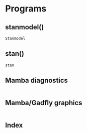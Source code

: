 # Programs

## stanmodel()

```@docs
Stanmodel
```

## stan()

```@docs
stan
```

## Mamba diagnostics

```@docs
```

## Mamba/Gadfly graphics

```@docs
```

## Index
```@index
```

